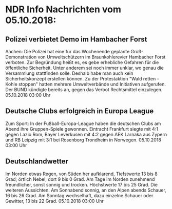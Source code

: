 # NDR Info Nachrichten vom 05.10.2018:


## Polizei verbietet Demo im Hambacher Forst
Aachen: Die Polizei hat eine für das Wochenende geplante Groß-Demonstration von Umweltschützern im Braunkohlerevier Hambacher Forst verboten. Zur Begründung heißt es, es gebe erhebliche Gefahren für die öffentliche Sicherheit. Unter anderem sei noch immer unklar, wo genau die Versammlung stattfinden solle. Deshalb habe man auch kein Sicherheitskonzept erstellen können. Zu der Protestaktion "Wald retten - Kohle stoppen" hatten mehrere Umweltverbände und Initiativen aufgerufen. Der BUND kündigte bereits an, gegen das Verbot Rechtsmittel einzulegen. 05.10.2018 03:00 Uhr 

## Deutsche Clubs erfolgreich in Europa League
Zum Sport: In der Fußball-Europa-League haben die deutschen Clubs am Abend ihre Gruppen-Spiele gewonnen. Eintracht Frankfurt siegte mit 4:1 gegen Lazio Rom, Bayer Leverkusen mit 4:2 gegen AEK Larnaka aus Zypern und RB Leipzig mit 3:1 bei Rosenborg Trondheim in Norwegen. 05.10.2018 03:00 Uhr 

## Deutschlandwetter
Im Norden etwas Regen, von Süden her aufklarend, Tiefstwerte 13 bis 8 Grad; örtlich Nebel, dort 9 bis 0 Grad. Am Tage im Norden zunehmend freundlicher, sonst sonnig und trocken. Höchstwerte 17 bis 25 Grad. Die weiteren Aussichten: Am Sonnabend sonnig, an den Alpen abends Schauer, 16 bis 26 Grad. Am Sonntag wechselhaft, dazu einzelne Schauer oder Gewitter, 13 bis 22 Grad. 05.10.2018 03:00 Uhr 
